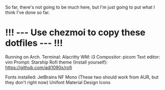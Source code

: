So far, there's not going to be much here, but I'm just going to put what I
think I've done so far.

# !!! --- Use chezmoi to copy these dotfiles --- !!!


Running on Arch.
Terminal: Alacritty
WM: i3
Compositor: picom
Text editor: vim
Prompt: Starship
Rofi theme (Install yourself): https://github.com/adi1090x/rofi

Fonts installed: JetBrains NF Mono
(These two should work from AUR, but they don't right now)
Unifont
Material Design Icons
